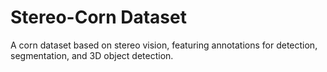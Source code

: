 # Stereo-Corn Dataset
A corn dataset based on stereo vision, featuring annotations for detection, segmentation, and 3D object detection.
